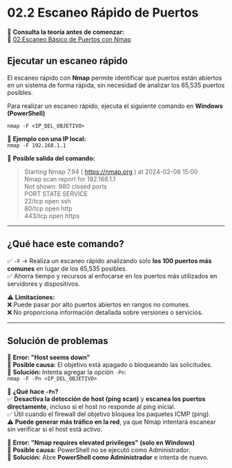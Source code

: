 # 02.2 Escaneo Rápido de Puertos

📖 **Consulta la teoría antes de comenzar:**  
🔗 [02.Escaneo Básico de Puertos con Nmap](https://www.notion.so/02-Escaneo-B-sico-de-Puertos-con-Nmap-19e82d5d5423800c86cbf418914f4dd6?pvs=4)

## Ejecutar un escaneo rápido

El escaneo rápido con **Nmap** permite identificar qué puertos están abiertos en un sistema de forma rápida, sin necesidad de analizar los 65,535 puertos posibles.  

Para realizar un escaneo rápido, ejecuta el siguiente comando en **Windows (PowerShell)**  

`nmap -F <IP_DEL_OBJETIVO>`

📌 **Ejemplo con una IP local:**  
`nmap -F 192.168.1.1`

📌 **Posible salida del comando:**  
> Starting Nmap 7.94 ( https://nmap.org ) at 2024-02-08 15:00  
> Nmap scan report for 192.168.1.1  
> Not shown: 980 closed ports  
> PORT    STATE SERVICE  
> 22/tcp  open  ssh  
> 80/tcp  open  http  
> 443/tcp open  https  

---

## ¿Qué hace este comando?

✅ `-F` → Realiza un escaneo rápido analizando solo **los 100 puertos más comunes** en lugar de los 65,535 posibles.  
✅ Ahorra tiempo y recursos al enfocarse en los puertos más utilizados en servidores y dispositivos.  

⚠️ **Limitaciones:**  
❌ Puede pasar por alto puertos abiertos en rangos no comunes.  
❌ No proporciona información detallada sobre versiones o servicios.  

---

## Solución de problemas

🔹 **Error: "Host seems down"**  
📌 **Posible causa:** El objetivo está apagado o bloqueando las solicitudes.  
📌 **Solución:** Intenta agregar la opción `-Pn`:  
`nmap -F -Pn <IP_DEL_OBJETIVO>`

📌 **¿Qué hace `-Pn`?**  
✅ **Desactiva la detección de host (ping scan)** y **escanea los puertos directamente**, incluso si el host no responde al ping inicial.  
✅ Útil cuando el firewall del objetivo bloquea los paquetes ICMP (ping).  
⚠️ **Puede generar más tráfico en la red**, ya que Nmap intentará escanear sin verificar si el host está activo.  

🔹 **Error: "Nmap requires elevated privileges" (solo en Windows)**  
📌 **Posible causa:** PowerShell no se ejecutó como Administrador.  
📌 **Solución:** Abre **PowerShell como Administrador** e intenta de nuevo.  
